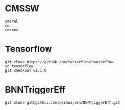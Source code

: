 # CMSSW
```
cmsrel 
cd 
cmsenv
```

# Tensorflow

```
git clone https://github.com/tensorflow/tensorflow
cd tensorflow
git checkout v1.1.0
```

# BNNTriggerEff
```
git clone git@github.com:weihuacern/BNNTriggerEff.git
```


